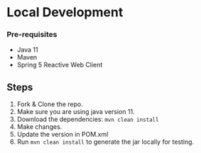# Local Development

### Pre-requisites

* Java 11
* Maven
* Spring 5 Reactive Web Client

## Steps

1. Fork & Clone the repo.
2. Make sure you are using java version 11.
3. Download the dependencies: ```mvn clean install```
4. Make changes.
5. Update the version in POM.xml
6. Run ```mvn clean install```  to generate the jar locally for testing.